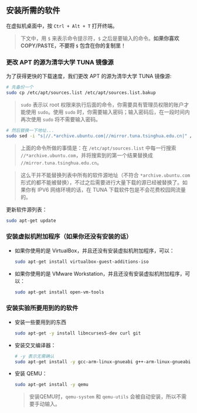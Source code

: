 ## 安装所需的软件

在虚拟机桌面中，按 `Ctrl + Alt + T` 打开终端。

> 下文中，用 `$` 来表示命令提示符，`$` 之后是要输入的命令。**如果你喜欢 COPY/PASTE，不要将 **`$`** 包含在你的复制里！**


### 更改 APT 的源为清华大学 TUNA 镜像源

为了获得更快的下载速度，我们更改 APT 的源为清华大学 TUNA 镜像源:
```bash
# 先备份一个
sudo cp /etc/apt/sources.list /etc/apt/sources.list.bakup
```
> `sudo` 表示以 root 权限来执行后面的命令，你需要具有管理员权限的账户才能使用 `sudo`。使用 `sudo` 时，你需要输入密码；输入密码后，在一段时间内再次使用 `sudo` 将不需要输入密码。

```bash
# 然后替换一下地址...
sudo sed -i "s|//.*archive.ubuntu.com|//mirror.tuna.tsinghua.edu.cn|" /etc/apt/sources.list
```
> 上面的命令所做的事情是：在 `/etc/apt/sources.list` 中每一行搜索 `//*archive.ubuntu.com`，并将搜索到的第一个结果替换成 `//mirror.tuna.tsinghua.edu.cn`。

> 这么干并不能替换列表中所有的软件源地址（不符合 `*archive.ubuntu.com` 形式的都不能被替换），不过之后需要进行大量下载的源已经被替换了。如果你有 IPV6 网络环境的话，在 TUNA 下载软件包是不会花费校园网流量的。


更新软件源列表：
```bash
sudo apt-get update
```


### 安装虚拟机附加程序（如果你还没有安装的话）

* 如果你使用的是 VirtualBox，并且还没有安装虚拟机附加程序，可以：
  ```bash
  sudo apt-get install virtualbox-guest-additions-iso
  ```

* 如果你使用的是 VMware Workstation，并且还没有安装虚拟机附加程序，可以：
  ```bash
  sudo apt-get install open-vm-tools
  ```


### 安装实验所要用到的的软件

* 安装一些要用到的东西
  ```bash
  sudo apt-get -y install libncurses5-dev curl git
  ```

* 安装交叉编译器：
  ```bash
  # -y 表示无需确认
  sudo apt-get install -y gcc-arm-linux-gnueabi g++-arm-linux-gnueabi
  ```

* 安装 QEMU：
  ```bash
  sudo apt-get install -y qemu
  ```
  > 安装QEMU时，`qemu-system` 和 `qemu-utils` 会被自动安装，所以不需要手动输入。